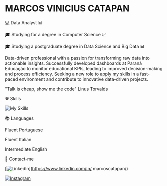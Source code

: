 # MARCOS VINICIUS CATAPAN

💻 Data Analyst 📊

🎓 Studying for a degree in Computer Science  📈

🎓 Studying a postgraduate degree in Data Science and Big Data 📊

Data-driven professional with a passion for transforming raw data into actionable insights. Successfully developed dashboards at Paraná Educação to monitor educational KPIs, leading to improved decision-making and process efficiency. Seeking a new role to apply my skills in a fast-paced environment and contribute to innovative data-driven projects.

 "Talk is cheap, show me the code" Linus Torvalds 


⚒️ Skills

![My Skills](https://skillicons.dev/icons?i=py,mysql,ai,vscode&perline=4)

📚 Languages

Fluent Portuguese

Fluent Italian

Intermediate English


📧 Contact-me

[![LinkedIn](https://img.shields.io/badge/LinkedIn-0077B5?style=for-the-badge&logo=linkedin&logoColor=white)](https://www.linkedin.com/in/
marcoscatapan/)

[![Instagram](https://img.shields.io/badge/-Instagram-%23E4405F?style=for-the-badge&logo=instagram&logoColor=white)](https://www.instagram.com/marcos_catapan/)

